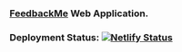 ### [FeedbackMe](https://github.com/facebook/create-react-app) Web Application.

### Deployment Status: [![Netlify Status](https://api.netlify.com/api/v1/badges/eb1acfe8-c6f2-48f0-8b1e-86c8b3267aae/deploy-status)](https://app.netlify.com/sites/feedbackme/deploys)
